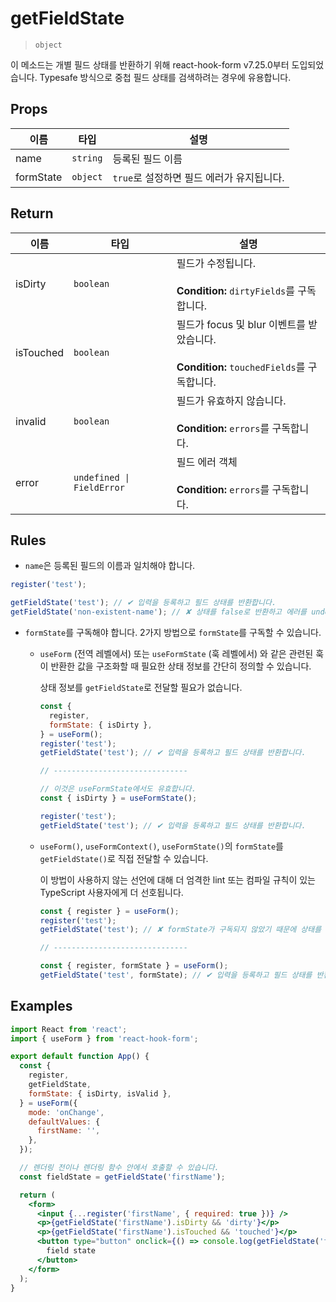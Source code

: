 # getFieldState

> `object`

이 메소드는 개별 필드 상태를 반환하기 위해 react-hook-form v7.25.0부터 도입되었습니다. Typesafe 방식으로 중첩 필드 상태를 검색하려는 경우에 유용합니다.

## Props

| 이름      | 타입     | 설명                                      |
| --------- | -------- | ----------------------------------------- |
| name      | `string` | 등록된 필드 이름                          |
| formState | `object` | `true`로 설정하면 필드 에러가 유지됩니다. |

## Return

| 이름      | 타입                      | 설명                                                                                          |
| --------- | ------------------------- | --------------------------------------------------------------------------------------------- |
| isDirty   | `boolean`                 | 필드가 수정됩니다.<br><br>**Condition:** `dirtyFields`를 구독합니다.                          |
| isTouched | `boolean`                 | 필드가 focus 및 blur 이벤트를 받았습니다.<br><br>**Condition:** `touchedFields`를 구독합니다. |
| invalid   | `boolean`                 | 필드가 유효하지 않습니다.<br><br>**Condition:** `errors`를 구독합니다.                        |
| error     | `undefined \| FieldError` | 필드 에러 객체<br><br>**Condition:** `errors`를 구독합니다.                                   |

## Rules

- `name`은 등록된 필드의 이름과 일치해야 합니다.

```js
register('test');

getFieldState('test'); // ✔︎ 입력을 등록하고 필드 상태를 반환합니다.
getFieldState('non-existent-name'); // ✘ 상태를 false로 반환하고 에러를 undefined로 반환합니다.
```

- `formState`를 구독해야 합니다. 2가지 방법으로 `formState`를 구독할 수 있습니다.

  - `useForm` (전역 레벨에서) 또는 `useFormState` (훅 레벨에서) 와 같은 관련된 훅이 반환한 값을 구조화할 때 필요한 상태 정보를 간단히 정의할 수 있습니다.

    상태 정보를 `getFieldState`로 전달할 필요가 없습니다.

    ```js
    const {
      register,
      formState: { isDirty },
    } = useForm();
    register('test');
    getFieldState('test'); // ✔︎ 입력을 등록하고 필드 상태를 반환합니다.

    // ------------------------------

    // 이것은 useFormState에서도 유효합니다.
    const { isDirty } = useFormState();

    register('test');
    getFieldState('test'); // ✔︎ 입력을 등록하고 필드 상태를 반환합니다.
    ```

  - `useForm()`, `useFormContext()`, `useFormState()`의 `formState`를 `getFieldState()`로 직접 전달할 수 있습니다.

    이 방법이 사용하지 않는 선언에 대해 더 엄격한 lint 또는 컴파일 규칙이 있는 TypeScript 사용자에게 더 선호됩니다.

    ```js
    const { register } = useForm();
    register('test');
    getFieldState('test'); // ✘ formState가 구독되지 않았기 때문에 상태를 업데이트하기 위해 리렌더링할 수 없습니다.

    // ------------------------------

    const { register, formState } = useForm();
    getFieldState('test', formState); // ✔︎ 입력을 등록하고 필드 상태를 반환합니다.
    ```

## Examples

```jsx
import React from 'react';
import { useForm } from 'react-hook-form';

export default function App() {
  const {
    register,
    getFieldState,
    formState: { isDirty, isValid },
  } = useForm({
    mode: 'onChange',
    defaultValues: {
      firstName: '',
    },
  });

  // 렌더링 전이나 렌더링 함수 안에서 호출할 수 있습니다.
  const fieldState = getFieldState('firstName');

  return (
    <form>
      <input {...register('firstName', { required: true })} />
      <p>{getFieldState('firstName').isDirty && 'dirty'}</p>
      <p>{getFieldState('firstName').isTouched && 'touched'}</p>
      <button type="button" onclick={() => console.log(getFieldState('firstName'))}>
        field state
      </button>
    </form>
  );
}
```

